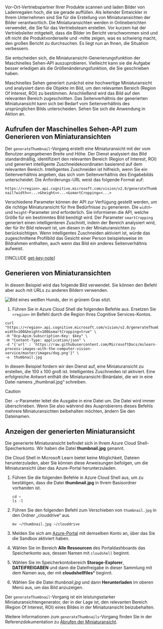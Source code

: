 Vor-Ort-Vertriebspartner Ihrer Produkte scannen und laden Bilder von Ladenregalen hoch, die sie gerade auffüllen. Als leitender Entwickler in Ihrem Unternehmen sind Sie für die Erstellung von Miniaturansichten der Bilder verantwortlich. Die Miniaturansichten werden in Onlineberichten verwendet, die Sie für das Vertriebsteam erstellen. Vor kurzem hat der Vertriebsleiter mitgeteilt, dass die Bilder im Bericht verschwommen sind und oft nicht die Produktvorderseite und -mitte zeigen, was es schwierig macht, den großen Bericht zu durchsuchen. Es liegt nun an Ihnen, die Situation verbessern.

Sie entscheiden sich, die Miniaturansicht-Generierungsfunktion der Maschinelles Sehen-API auszuprobieren. Vielleicht kann sie die Aufgabe besser erledigen als die Größenänderungsfunktion, die Sie geschrieben haben.

Maschinelles Sehen generiert zunächst eine hochwertige Miniaturansicht und analysiert dann die Objekte im Bild, um den relevanten Bereich (Region Of Interest, ROI) zu bestimmen. Anschließend wird das Bild auf den relevanten Bereich zugeschnitten. Das Seitenverhältnis der generierten Miniaturansicht kann sich bei Bedarf vom Seitenverhältnis des ursprünglichen Bilds unterscheiden. Sehen Sie sich die Anwendung in Aktion an.

## <a name="calling-the-computer-vision-api-to-generate-a-thumbnail"></a>Aufrufen der Maschinelles Sehen-API zum Generieren von Miniaturansichten

Der `generateThumbnail`-Vorgang erstellt eine Miniaturansicht mit der vom Benutzer angegebenen Breite und Höhe. Der Dienst analysiert das Bild standardmäßig, identifiziert den relevanten Bereich (Region of Interest, ROI) und generiert intelligente Zuschneidekoordinaten basierend auf dem relevanten Bereich. Intelligentes Zuschneiden ist hilfreich, wenn Sie ein Seitenverhältnis angeben, das sich vom Seitenverhältnis des Eingabebilds unterscheidet. Die Anforderungs-URL weist das folgende Format auf:

`https://<region>.api.cognitive.microsoft.com/vision/v2.0/generateThumbnail?width=<...>&height=<...>&smartCropping=<...>`

Verschiedene Parameter können der API zur Verfügung gestellt werden, um die richtige Miniaturansicht für Ihre Bedürfnisse zu generieren. Die `width`- und `height`-Parameter sind erforderlich. Sie informieren die API, welche Größe für ein bestimmtes Bild benötigt wird. Der Parameter `smartCropping` generiert einen intelligenteren Zuschnitt, indem der Bereich analysiert wird, der für Ihr Bild relevant ist, um diesen in der Miniaturansichten zu berücksichtigen. Wenn intelligentes Zuschneiden aktiviert ist, würde das zugeschnittene Profilbild das Gesicht einer Person beispielsweise im Bildrahmen enthalten, auch wenn das Bild ein anderes Seitenverhältnis aufweist.

[!INCLUDE [get-key-note](./get-key.md)]

## <a name="generate-a-thumbnail"></a>Generieren von Miniaturansichten

In diesem Beispiel wird das folgende Bild verwendet. Sie können den Befehl aber auch mit URLs zu anderen Bildern verwenden. 

![Bild eines weißen Hunds, der in grünem Gras sitzt.](../media/4-dog.png)

1. Führen Sie in Azure Cloud Shell die folgenden Befehle aus. Ersetzen Sie `<region>` im Befehl durch die Region Ihres Cognitive Services-Kontos.

```azurecli
curl "https://<region>.api.cognitive.microsoft.com/vision/v2.0/generateThumbnail?width=100&height=100&smartCropping=true" \
-H "Ocp-Apim-Subscription-Key: $key" \
-H "Content-Type: application/json" \
-d "{'url' : 'https://raw.githubusercontent.com/MicrosoftDocs/mslearn-process-images-with-the-computer-vision-service/master/images/dog.png'}" \
-o  thumbnail.jpg
```

In diesem Beispiel fordern wir den Dienst auf, eine Miniaturansicht zu erstellen, die 100 x 100 groß ist. Intelligentes Zuschneiden ist aktiviert. Eine erfolgreiche Antwort enthält die Miniaturansicht-Binärdatei, die wir in eine Datei namens „thumbnail.jpg“ schreiben.

> [!CAUTION]
> Der `-o`-Parameter leitet die Ausgabe in eine Datei um. Die Datei wird immer überschrieben. Wenn Sie also während des Ausprobierens dieses Befehls mehrere Miniaturansichten beibehalten möchten, ändern Sie den Dateinamen.

## <a name="view-the-generated-thumbnail"></a>Anzeigen der generierten Miniaturansicht

Die generierte Miniaturansicht befindet sich in Ihrem Azure Cloud Shell-Speicherkonto. Wir haben die Datei **thumbnail.jpg** genannt. 

Die Cloud Shell in Microsoft Learn bietet keine Möglichkeit, Dateien herunterzuladen, aber Sie können diese Anweisungen befolgen, um die Miniaturansicht über das Azure-Portal herunterzuladen.

1. Führen Sie die folgenden Befehle in Azure Cloud Shell aus, um zu bestätigen, dass die Datei **thumbnail.jpg** in Ihrem Basisordner vorhanden ist.

    ```azurecli
    cd ~
    ls -l
    ```

    

1. Führen Sie den folgenden Befehl zum Verschieben von `thumbnail.jpg` in den Ordner „clouddrive“ aus.

    ```azurecli
    mv ~/thumbnail.jpg ~/clouddrive
    ```
1. Melden Sie sich am [Azure-Portal](https://portal.azure.com/triplecrownlabs.onmicrosoft.com?azure-portal=true) mit demselben Konto an, über das Sie die Sandbox aktiviert haben.
1. Wählen Sie im Bereich **Alle Ressourcen** des Portaldashboards das Speicherkonto aus, dessen Namen mit `cloudshell` beginnt. 
1. Wählen Sie im Speicherkontobereich **Storage-Explorer**, **DATEIFREIGABEN** und dann die Dateifreigabe in dieser Sammlung mit dem Namen aus, der mit **cloudshellfiles*** beginnt.
1. Wählen Sie die Datei *thunbnail.jpg* und dann **Herunterladen** im oberen Menü aus, um das Bild anzuzeigen.

Der `generateThumbnail`-Vorgang ist ein leistungsstarker Miniaturansichtengenerator, der in der Lage ist, den relevanten Bereich (Region Of Interest, ROI) eines Bildes in der Miniaturansicht beizubehalten.

Weitere Informationen zum `generateThumbnails`-Vorgang finden Sie in der Referenzdokumentation zu [Abrufen der Miniaturansicht](https://westus.dev.cognitive.microsoft.com/docs/services/5adf991815e1060e6355ad44/operations/56f91f2e778daf14a499e1fb).